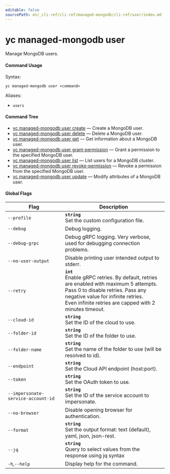 ```yaml
---
editable: false
sourcePath: en/_cli-ref/cli-ref/managed-mongodb/cli-ref/user/index.md
---
```


# yc managed-mongodb user

Manage MongoDB users.

#### Command Usage

Syntax: 

`yc managed-mongodb user <command>`

Aliases: 

- `users`

#### Command Tree

- [yc managed-mongodb user create](create.md) — Create a MongoDB user.
- [yc managed-mongodb user delete](delete.md) — Delete a MongoDB user.
- [yc managed-mongodb user get](get.md) — Get information about a MongoDB user.
- [yc managed-mongodb user grant-permission](grant-permission.md) — Grant a permission to the specified MongoDB user.
- [yc managed-mongodb user list](list.md) — List users for a MongoDB cluster.
- [yc managed-mongodb user revoke-permission](revoke-permission.md) — Revoke a permission from the specified MongoDB user.
- [yc managed-mongodb user update](update.md) — Modify attributes of a MongoDB user.

#### Global Flags

| Flag | Description |
|----|----|
|`--profile`|<b>`string`</b><br/>Set the custom configuration file.|
|`--debug`|Debug logging.|
|`--debug-grpc`|Debug gRPC logging. Very verbose, used for debugging connection problems.|
|`--no-user-output`|Disable printing user intended output to stderr.|
|`--retry`|<b>`int`</b><br/>Enable gRPC retries. By default, retries are enabled with maximum 5 attempts.<br/>Pass 0 to disable retries. Pass any negative value for infinite retries.<br/>Even infinite retries are capped with 2 minutes timeout.|
|`--cloud-id`|<b>`string`</b><br/>Set the ID of the cloud to use.|
|`--folder-id`|<b>`string`</b><br/>Set the ID of the folder to use.|
|`--folder-name`|<b>`string`</b><br/>Set the name of the folder to use (will be resolved to id).|
|`--endpoint`|<b>`string`</b><br/>Set the Cloud API endpoint (host:port).|
|`--token`|<b>`string`</b><br/>Set the OAuth token to use.|
|`--impersonate-service-account-id`|<b>`string`</b><br/>Set the ID of the service account to impersonate.|
|`--no-browser`|Disable opening browser for authentication.|
|`--format`|<b>`string`</b><br/>Set the output format: text (default), yaml, json, json-rest.|
|`--jq`|<b>`string`</b><br/>Query to select values from the response using jq syntax|
|`-h`,`--help`|Display help for the command.|
